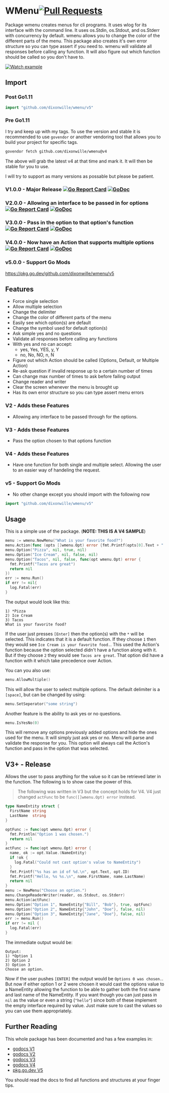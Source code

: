 # WMenu[![Pull Requests](https://github.com/dixonwille/wmenu/actions/workflows/pullRequests.yaml/badge.svg?event=push)](https://github.com/dixonwille/wmenu/actions/workflows/pullRequests.yaml)

Package wmenu creates menus for cli programs. It uses wlog for its interface
with the command line. It uses os.Stdin, os.Stdout, and os.Stderr with
concurrency by default. wmenu allows you to change the color of the different
parts of the menu. This package also creates it's own error structure so you can
type assert if you need to. wmenu will validate all responses before calling any function. It will also figure out which function should be called so you don't have to.

[![Watch example](https://asciinema.org/a/4lv3ash3ubtnsclindvzdf320.png)](https://asciinema.org/a/4lv3ash3ubtnsclindvzdf320)

## Import

### Post Go1.11

```go
import "github.com/dixonwille/wmenu/v5"
```

### Pre Go1.11

I try and keep up with my tags. To use the version and stable it is recommended to use `govendor` or another vendoring tool that allows you to build your project for specific tags.

```sh
govendor fetch github.com/dixonwille/wmenu@v4
```

The above will grab the latest v4 at that time and mark it. It will then be stable for you to use.

I will try to support as many versions as possable but please be patient.

### V1.0.0 - Major Release [![Go Report Card](https://goreportcard.com/badge/gopkg.in/dixonwille/wmenu.v1)](https://goreportcard.com/report/gopkg.in/dixonwille/wmenu.v1) [![GoDoc](https://godoc.org/https://godoc.org/gopkg.in/dixonwille/wmenu.v1?status.svg)](https://godoc.org/gopkg.in/dixonwille/wmenu.v1)

### V2.0.0 - Allowing an interface to be passed in for options [![Go Report Card](https://goreportcard.com/badge/gopkg.in/dixonwille/wmenu.v2)](https://goreportcard.com/report/gopkg.in/dixonwille/wmenu.v2) [![GoDoc](https://godoc.org/https://godoc.org/gopkg.in/dixonwille/wmenu.v2?status.svg)](https://godoc.org/gopkg.in/dixonwille/wmenu.v2)

### V3.0.0 - Pass in the option to that option's function [![Go Report Card](https://goreportcard.com/badge/gopkg.in/dixonwille/wmenu.v3)](https://goreportcard.com/report/gopkg.in/dixonwille/wmenu.v3) [![GoDoc](https://godoc.org/https://godoc.org/gopkg.in/dixonwille/wmenu.v3?status.svg)](https://godoc.org/gopkg.in/dixonwille/wmenu.v3)

### V4.0.0 - Now have an Action that supports multiple options [![Go Report Card](https://goreportcard.com/badge/gopkg.in/dixonwille/wmenu.v4)](https://goreportcard.com/report/gopkg.in/dixonwille/wmenu.v4) [![GoDoc](https://godoc.org/https://godoc.org/gopkg.in/dixonwille/wmenu.v4?status.svg)](https://godoc.org/gopkg.in/dixonwille/wmenu.v4)

### v5.0.0 - Support Go Mods

https://pkg.go.dev/github.com/dixonwille/wmenu/v5

## Features

- Force single selection
- Allow multiple selection
- Change the delimiter
- Change the color of different parts of the menu
- Easily see which option(s) are default
- Change the symbol used for default option(s)
- Ask simple yes and no questions
- Validate all responses before calling any functions
- With yes and no can accept:
  - yes, Yes, YES, y, Y
  - no, No, NO, n, N
- Figure out which Action should be called (Options, Default, or Multiple Action)
- Re-ask question if invalid response up to a certain number of times
- Can change max number of times to ask before failing output
- Change reader and writer
- Clear the screen whenever the menu is brought up
- Has its own error structure so you can type assert menu errors

### V2 - Adds these Features

- Allowing any interface to be passed through for the options.

### V3 - Adds these Features

- Pass the option chosen to that options function

### V4 - Adds these Features

- Have one function for both single and multiple select. Allowing the user to an easier way of handeling the request.

### v5 - Support Go Mods

- No other change except you should import with the following now

```go
import "github.com/dixonwille/wmenu/v5"
```

## Usage

This is a simple use of the package. (**NOTE: THIS IS A V4 SAMPLE**)

```go
menu := wmenu.NewMenu("What is your favorite food?")
menu.Action(func (opts []wmenu.Opt) error {fmt.Printf(opts[0].Text + " is your favorite food."); return nil})
menu.Option("Pizza", nil, true, nil)
menu.Option("Ice Cream", nil, false, nil)
menu.Option("Tacos", nil, false, func(opt wmenu.Opt) error {
  fmt.Printf("Tacos are great")
  return nil
})
err := menu.Run()
if err != nil{
  log.Fatal(err)
}
```

The output would look like this:

```
1) *Pizza
2) Ice Cream
3) Tacos
What is your favorite food?
```

If the user just presses `[Enter]` then the option(s) with the `*` will be selected. This indicates that it is a default function. If they choose `1` then they would see `Ice Cream is your favorite food.`. This used the Action's function because the option selected didn't have a function along with it. But if they choose `2` they would see `Tacos are great`. That option did have a function with it which take precedence over Action.

You can you also use:

```go
menu.AllowMultiple()
```

This will allow the user to select multiple options. The default delimiter is a `[space]`, but can be changed by using:

```go
menu.SetSeperator("some string")
```

Another feature is the ability to ask yes or no questions.

```go
menu.IsYesNo(0)
```

This will remove any options previously added options and hide the ones used for the menu. It will simply just ask yes or no. Menu will parse and validate the response for you. This option will always call the Action's function and pass in the option that was selected.

## V3+ - Release

Allows the user to pass anything for the value so it can be retrieved later in the function. The following is to show case the power of this.

> The following was written in V3 but the concept holds for V4. V4 just changed `actFunc` to be `func([]wmenu.Opt) error` instead.

```go
type NameEntity struct {
  FirstName string
  LastName  string
}

optFunc := func(opt wmenu.Opt) error {
  fmt.Println("Option 1 was chosen.")
  return nil
}
actFunc := func(opt wmenu.Opt) error {
  name, ok := opt.Value.(NameEntity)
  if !ok {
    log.Fatal("Could not cast option's value to NameEntity")
  }
  fmt.Printf("%s has an id of %d.\n", opt.Text, opt.ID)
  fmt.Printf("Hello, %s %s.\n", name.FirstName, name.LastName)
  return nil
}
menu := NewMenu("Choose an option.")
menu.ChangeReaderWriter(reader, os.Stdout, os.Stderr)
menu.Action(actFunc)
menu.Option("Option 1", NameEntity{"Bill", "Bob"}, true, optFunc)
menu.Option("Option 2", NameEntity{"John", "Doe"}, false, nil)
menu.Option("Option 3", NameEntity{"Jane", "Doe"}, false, nil)
err := menu.Run()
if err != nil {
  log.Fatal(err)
}
```

The immediate output would be:

```
Output:
1) *Option 1
2) Option 2
3) Option 3
Choose an option.
```

Now if the user pushes `[ENTER]` the output would be `Options 0 was chosen.`. But now if either option 1 or 2 were chosen it would cast the options value to a NameEntity allowing the function to be able to gather both the first name and last name of the NameEntity. If you want though you can just pass in `nil` as the value or even a string (`"hello"`) since both of these implement the empty interface required by value. Just make sure to cast the values so you can use them appropriately.

## Further Reading

This whole package has been documented and has a few examples in:

- [godocs V1](https://godoc.org/gopkg.in/dixonwille/wmenu.v1)
- [godocs V2](https://godoc.org/gopkg.in/dixonwille/wmenu.v2)
- [godocs V3](https://godoc.org/gopkg.in/dixonwille/wmenu.v3)
- [godocs V4](https://godoc.org/gopkg.in/dixonwille/wmenu.v4)
- [pkg.go.dev V5](https://pkg.go.dev/github.com/dixonwille/wmenu/v5)

You should read the docs to find all functions and structures at your finger tips.
